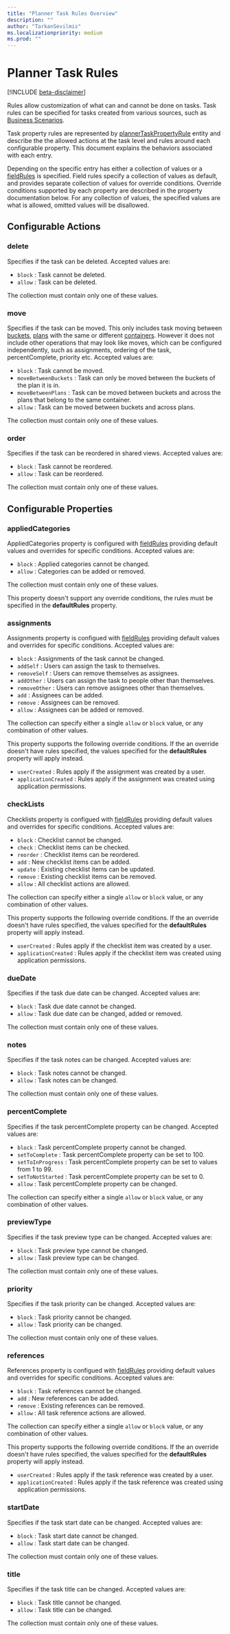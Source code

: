 ```yaml
---
title: "Planner Task Rules Overview"
description: ""
author: "TarkanSevilmis"
ms.localizationpriority: medium
ms.prod: ""
---
```


# Planner Task Rules

[!INCLUDE [beta-disclaimer](../../includes/beta-disclaimer.md)]

Rules allow customization of what can and cannot be done on tasks. Task rules can be specified for tasks created from various sources, such as [Business Scenarios](businessscenario-planner-overview.md).

Task property rules are represented by [plannerTaskPropertyRule](plannertaskpropertyrule.md) entity and describe the the allowed actions at the task level and rules around each configurable property. This document explains the behaviors associated with each entry.

Depending on the specific entry has either a collection of values or a [fieldRules](plannerfieldrules.md) is specified. Field rules specify a collection of values as default, and provides separate collection of values for override conditions. Override conditions supported by each property are described in the property documentation below. For any collection of values, the specified values are what is allowed, omitted values will be disallowed.

## Configurable Actions

### delete

Specifies if the task can be deleted. Accepted values are:

* `block` : Task cannot be deleted.
* `allow` : Task can be deleted.

The collection must contain only one of these values.

### move

Specifies if the task can be moved. This only includes task moving between [buckets](plannerbucket.md), [plans](plannerplan.md) with the same or different [containers](plannerplancontainer.md). However it does not include other operations that may look like moves, which can be configured independently, such as assignments, ordering of the task, percentComplete, priority etc. Accepted values are:

* `block` : Task cannot be moved.
* `moveBetweenBuckets` : Task can only be moved between the buckets of the plan it is in.
* `moveBetweenPlans` : Task can be moved between buckets and across the plans that belong to the same container.
* `allow` : Task can be moved between buckets and across plans.

The collection must contain only one of these values.

### order

Specifies if the task can be reordered in shared views. Accepted values are:

* `block` : Task cannot be reordered.
* `allow` : Task can be reordered.

The collection must contain only one of these values.

## Configurable Properties

### appliedCategories

AppliedCategories property is configured with [fieldRules](plannerfieldrules.md) providing default values and overrides for specific conditions. Accepted values are:

* `block` : Applied categories cannot be changed.
* `allow` : Categories can be added or removed.

The collection must contain only one of these values.

This property doesn't support any override conditions, the rules must be specified in the **defaultRules** property.

### assignments

Assignments property is configued with [fieldRules](plannerfieldrules.md) providing default values and overrides for specific conditions. Accepted values are:

* `block` : Assignments of the task cannot be changed.
* `addSelf` : Users can assign the task to themselves.
* `removeSelf` : Users can remove themselves as assignees.
* `addOther` : Users can assign the task to people other than themselves.
* `removeOther` : Users can remove assignees other than themselves.
* `add` : Assignees can be added.
* `remove` : Assignees can be removed.
* `allow` : Assignees can be added or removed.

The collection can specify either a single `allow` or `block` value, or any combination of other values.

This property supports the following override conditions. If the an override doesn't have rules specified, the values specified for the **defaultRules** property will apply instead.

* `userCreated` : Rules apply if the assignment was created by a user.
* `applicationCreated` : Rules apply if the assignment was created using application permissions.

### checkLists

Checklists property is configued with [fieldRules](plannerfieldrules.md) providing default values and overrides for specific conditions. Accepted values are:

* `block` : Checklist cannot be changed.
* `check` : Checklist items can be checked.
* `reorder` : Checklist items can be reordered.
* `add` : New checklist items can be added.
* `update` : Existing checklist items can be updated.
* `remove` : Existing checklist items can be removed.
* `allow` : All checklist actions are allowed.

The collection can specify either a single `allow` or `block` value, or any combination of other values.

This property supports the following override conditions. If the an override doesn't have rules specified, the values specified for the **defaultRules** property will apply instead.

* `userCreated` : Rules apply if the checklist item was created by a user.
* `applicationCreated` : Rules apply if the checklist item was created using application permissions.

### dueDate

Specifies if the task due date can be changed. Accepted values are:

* `block` : Task due date cannot be changed.
* `allow` : Task due date can be changed, added or removed.

The collection must contain only one of these values.

### notes

Specifies if the task notes can be changed. Accepted values are:

* `block` : Task notes cannot be changed.
* `allow` : Task notes can be changed.

The collection must contain only one of these values.

### percentComplete

Specifies if the task percentComplete property can be changed. Accepted values are:

* `block` : Task percentComplete property cannot be changed.
* `setToComplete` : Task percentComplete property can be set to 100.
* `setToInProgress` : Task percentComplete property can be set to values from 1 to 99.
* `setToNotStarted` : Task percentComplete property can be set to 0.
* `allow` : Task percentComplete property can be changed.

The collection can specify either a single `allow` or `block` value, or any combination of other values.

### previewType

Specifies if the task preview type can be changed. Accepted values are:

* `block` : Task preview type cannot be changed.
* `allow` : Task preview type can be changed.

The collection must contain only one of these values.

### priority

Specifies if the task priority can be changed. Accepted values are:

* `block` : Task priority cannot be changed.
* `allow` : Task priority can be changed.

The collection must contain only one of these values.

### references

References property is configued with [fieldRules](plannerfieldrules.md) providing default values and overrides for specific conditions. Accepted values are:

* `block` : Task references cannot be changed.
* `add` : New references can be added.
* `remove` : Existing references can be removed.
* `allow` : All task reference actions are allowed.

The collection can specify either a single `allow` or `block` value, or any combination of other values.

This property supports the following override conditions. If the an override doesn't have rules specified, the values specified for the **defaultRules** property will apply instead.

* `userCreated` : Rules apply if the task reference was created by a user.
* `applicationCreated` : Rules apply if the task reference was created using application permissions.

### startDate

Specifies if the task start date can be changed. Accepted values are:

* `block` : Task start date cannot be changed.
* `allow` : Task start date can be changed.

The collection must contain only one of these values.

### title

Specifies if the task title can be changed. Accepted values are:

* `block` : Task title cannot be changed.
* `allow` : Task title can be changed.

The collection must contain only one of these values.
